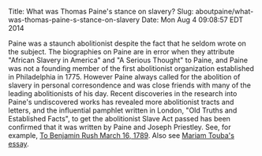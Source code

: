 Title: What was Thomas Paine's stance on slavery?
Slug: aboutpaine/what-was-thomas-paine-s-stance-on-slavery
Date: Mon Aug  4 09:08:57 EDT 2014

Paine was a staunch abolitionist despite the fact that he seldom wrote
on the subject. The biographies on Paine are in error when they
attribute "African Slavery in America" and "A Serious Thought" to
Paine, and Paine was not a founding member of the first abolitionist
organization established in Philadelphia in 1775. However Paine always
called for the abolition of slavery in personal corresondence and was
close friends with many of the leading abolitionists of his day. Recent discoveries in the research into Paine's undiscovered works has revealed more abolitionist tracts and letters, and the influential pamphlet written in London, "Old Truths and Established Facts", to get the abolitionist Slave Act passed has been confirmed that it was written by Paine and Joseph Priestley. See,
for example, <a
href="/letters/other/to-anonymous-march-16-1790.html">To Benjamin Rush
March 16, 1789</a>. Also see <a
href="/paines-anti-slavery-legacy.html">Mariam Touba's essay</a>.
